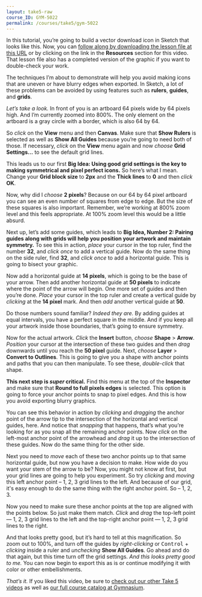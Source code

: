 ```yaml
---
layout: take5-raw
course_ID: GYM-5022
permalink: /courses/take5/gym-5022
---
```


In this tutorial, you’re going to build a vector download icon in Sketch that looks like this. Now, you can [follow along by downloading the lesson file at this URL][1] or by clicking on the link in the **Resources** section for this video. That lesson file also has a completed version of the graphic if you want to double-check your work.

The techniques I’m about to demonstrate will help you avoid making icons that are uneven or have blurry edges when exported. In Sketch, a lot of these problems can be avoided by using features such as **rulers**, **guides**, and **grids**.

*Let’s take a look.* In front of you is an artboard 64 pixels wide by 64 pixels high. And I’m currently zoomed into 800%. The only element on the artboard is a gray circle with a border, which is also 64 by 64.

So *click* on the **View** menu and then **Canvas**. Make sure that **Show Rulers** is selected as well as **Show All Guides** because you’re going to need both of those. If necessary, *click* on the **View** menu again and now *choose* **Grid Settings…** to see the default grid lines.

This leads us to our first **Big Idea: Using good grid settings is the key to making symmetrical and pixel perfect icons.** So here’s what I mean. Change your **Grid block size** to **2px** and the **Thick lines** to **0** and then *click* **OK**.

Now, why did I *choose* **2 pixels**? Because on our 64 by 64 pixel artboard you can see an even number of squares from edge to edge. But the size of these squares is also important. Remember, we’re working at 800% zoom level and this feels appropriate. At 100% zoom level this would be a little absurd.

Next up, let’s add some guides, which leads to **Big Idea, Number 2: Pairing guides along with grids will help you position your artwork and maintain symmetry.** To see this in action, *place* your cursor in the top ruler, find the number **32**, and *click once* to add a vertical guide. Now do the same thing on the side ruler, find **32**, and *click once* to add a horizontal guide. This is going to bisect your graphic.

Now add a horizontal guide at **14 pixels**, which is going to be the base of your arrow. Then add another horizontal guide at **50 pixels** to indicate where the point of the arrow will begin. One more set of guides and then you’re done. *Place* your cursor in the top ruler and create a vertical guide by *clicking* at the **14 pixel** mark. And then *add* another vertical guide at **50**.

Do those numbers sound familiar? *Indeed they are.* By adding guides at equal intervals, you have a perfect square in the middle. And if you keep all your artwork inside those boundaries, that’s going to ensure symmetry.

Now for the actual artwork. *Click* the **Insert** button, *choose* **Shape** > **Arrow**. *Position* your cursor at the intersection of these two guides and then *drag* downwards until you reach the **50 pixel** guide. Next, *choose* **Layer** > **Convert to Outlines**. This is going to give you a shape with anchor points and paths that you can then manipulate. To see these, *double-click* that shape.

**This next step is *super* critical.** Find this menu at the top of the **Inspector** and make sure that **Round to full pixels edges** is selected. This option is going to force your anchor points to snap to pixel edges. And this is how you avoid exporting blurry graphics.

You can see this behavior in action by *clicking* and *dragging* the anchor point of the arrow tip to the intersection of the horizontal and vertical guides, here. And notice that *snapping* that happens, that’s what you’re looking for as you snap all the remaining anchor points. Now *click* on the left-most anchor point of the arrowhead and *drag* it up to the intersection of these guides. Now do the same thing for the other side.

Next you need to *move* each of these two anchor points up to that same horizontal guide, but now you have a decision to make. How wide do you want your stem of the arrow to be? Now, you might not know at first, but your grid lines are going to help you experiment. So try *clicking* and *moving* this left anchor point – 1, 2, 3 grid lines to the left. And because of our grid, it's easy enough to do the same thing with the right anchor point. So – 1, 2, 3.

Now you need to make sure these anchor points at the top are aligned with the points below. So just make them match. *Click* and *drag* the top-left point — 1, 2, 3 grid lines to the left and the top-right anchor point — 1, 2, 3 grid lines to the right.

And that looks pretty good, but it’s hard to tell at this magnification. So zoom out to 100%, and turn off the guides by *right-clicking* or <kbd>Control</kbd> + *clicking* inside a ruler and *unchecking* **Show All Guides**. Go ahead and do that again, but this time turn off the grid settings. *And this looks pretty good to me.* You can now begin to export this as is or continue modifying it with color or other embellishments.

*That’s it.* If you liked this video, be sure to [check out our other Take 5 videos][2] as well as [our full course catalog at Gymnasium][3].

[1]: https://gymnasium.github.io/take5/gym-5022.zip
[2]: https://thegymnasium.com/courses/take5
[3]: https://thegymnasium.com/courses

